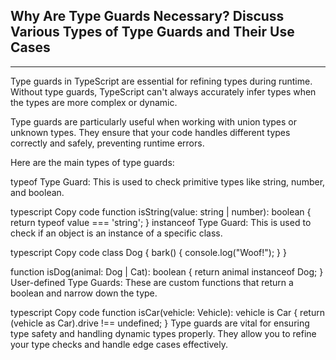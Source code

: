 ## Why Are Type Guards Necessary? Discuss Various Types of Type Guards and Their Use Cases

---

Type guards in TypeScript are essential for refining types during runtime. Without type guards, TypeScript can't always accurately infer types when the types are more complex or dynamic.

Type guards are particularly useful when working with union types or unknown types. They ensure that your code handles different types correctly and safely, preventing runtime errors.

Here are the main types of type guards:

typeof Type Guard: This is used to check primitive types like string, number, and boolean.

typescript
Copy code
function isString(value: string | number): boolean {
return typeof value === 'string';
}
instanceof Type Guard: This is used to check if an object is an instance of a specific class.

typescript
Copy code
class Dog {
bark() {
console.log("Woof!");
}
}

function isDog(animal: Dog | Cat): boolean {
return animal instanceof Dog;
}
User-defined Type Guards: These are custom functions that return a boolean and narrow down the type.

typescript
Copy code
function isCar(vehicle: Vehicle): vehicle is Car {
return (vehicle as Car).drive !== undefined;
}
Type guards are vital for ensuring type safety and handling dynamic types properly. They allow you to refine your type checks and handle edge cases effectively.
